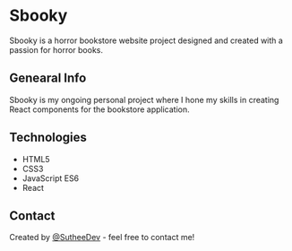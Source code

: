 # Sbooky

Sbooky is a horror bookstore website project designed and created with a passion for horror books.

## Genearal Info

Sbooky is my ongoing personal project where I hone my skills in creating React components for the bookstore application.

## Technologies

- HTML5
- CSS3
- JavaScript ES6
- React

## Contact

Created by [@SutheeDev](https://github.com/SutheeDev) - feel free to contact me!
